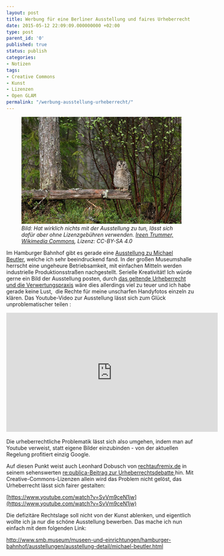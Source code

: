 ```yaml
---
layout: post
title: Werbung für eine Berliner Ausstellung und faires Urheberrecht
date: 2015-05-12 22:09:09.000000000 +02:00
type: post
parent_id: '0'
published: true
status: publish
categories:
- Notizen
tags:
- Creative Commons
- Kunst
- Lizenzen
- Open GLAM
permalink: "/werbung-ausstellung-urheberrecht/"
---
```

<figure>
    <img src="/assets/img/eule-im-wald.jpg" />
    <figcaption>
		<em>Bild: Hat wirklich nichts mit der Ausstellung zu tun, lässt sich dafür aber ohne Lizenzgebühren verwenden. <a href="https://commons.wikimedia.org/wiki/File:H%C3%A4ndkakk_2014.JPG">Ireen Trummer, Wikimedia Commons</a>, Lizenz: CC-BY-SA 4.0 </em>
		</figcaption>
</figure>



<p>Im Hamburger Bahnhof gibt es gerade eine <a href="http://www.smb.museum/museen-und-einrichtungen/hamburger-bahnhof/ausstellungen/ausstellung-detail/michael-beutler.html">Ausstellung zu Michael Beutler</a>, welche ich sehr beeindruckend fand. In der großen Museumshalle herrscht eine ungeheure Betriebsamkeit, mit einfachen Mitteln werden industrielle Produktionsstraßen nachgestellt. Serielle Kreativität! Ich würde gerne ein Bild der Ausstellung posten, durch <a href="https://markusneuschaefer.de/2015/05/kunst-fuer-alle-austausch-und-sichtbarkeit-mit-freien-lizenzen/">das geltende Urheberrecht und die Verwertungspraxis</a> wäre dies allerdings viel zu teuer und ich habe gerade keine Lust,  die Rechte für meine unscharfen Handyfotos einzeln zu klären. Das Youtube-Video zur Ausstellung lässt sich zum Glück unproblematischer teilen :</p>

<iframe width="560" height="315" src="https://www.youtube.com/embed/hFWbAN7RsN4" frameborder="0" allow="accelerometer; autoplay; encrypted-media; gyroscope; picture-in-picture" allowfullscreen></iframe>

<p>Die urheberrechtliche Problematik lässt sich also umgehen, indem man auf Youtube verweist, statt eigene Bilder einzubinden - von der aktuellen Regelung profitiert einzig Google. <!--more-->

Auf diesen Punkt weist auch Leonhard Dobusch von <a href="http://rechtaufremix.de">rechtaufremix.de</a> in seinem sehenswerten <a href="https://www.youtube.com/watch?v=SvVm9ceN1jw">re:publica-Beitrag zur Urheberrechtsdebatte </a>hin. Mit Creative-Commons-Lizenzen allein wird das Problem nicht gelöst, das Urheberrecht lässt sich fairer gestalten:</p>

[https://www.youtube.com/watch?v=SvVm9ceN1jw](https://www.youtube.com/watch?v=SvVm9ceN1jw)

<p>Die defizitäre Rechtslage soll nicht von der Kunst ablenken, und eigentlich wollte ich ja nur die schöne Ausstellung bewerben. Das mache ich nun einfach mit dem folgenden Link:</p>
<p><a href="http://www.smb.museum/museen-und-einrichtungen/hamburger-bahnhof/ausstellungen/ausstellung-detail/michael-beutler.html">http://www.smb.museum/museen-und-einrichtungen/hamburger-bahnhof/ausstellungen/ausstellung-detail/michael-beutler.html</a></p>
